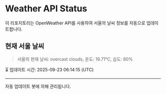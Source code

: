 
# Weather API Status

이 리포지토리는 OpenWeather API를 사용하여 서울의 날씨 정보를 자동으로 업데이트합니다.

## 현재 서울 날씨
> 서울의 현재 날씨: overcast clouds, 온도: 19.71°C, 습도: 80%

⏳ 업데이트 시간: 2025-09-23 06:14:15 (UTC)

---
자동 업데이트 봇에 의해 관리됩니다.
